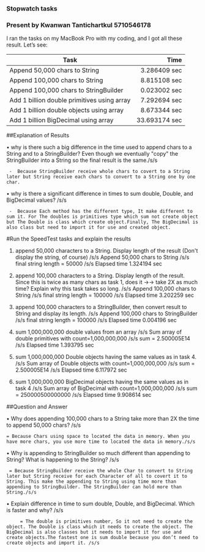 ### Stopwatch tasks 
### Present by Kwanwan Tantichartkul 5710546178
I ran the tasks on my MacBook Pro with my coding, and I got all these result.
Let’s see:

Task                                             | Time 
-------------------------------------------------|---------------: 
Append 50,000 chars to String         		 | 3.286409 sec 
Append 100,000 chars to String        		 | 8.815108 sec 
Append 100,000 chars to StringBuilder            | 0.023002 sec 
Add 1 billion double primitives using array      | 7.292694 sec
Add 1 billion double objects using array         | 8.673344 sec
Add 1 billion BigDecimal using array             | 33.693174 sec

##Explanation of Results

   • why is there such a big difference in the time used to append chars to a String and to a StringBuilder? Even though we eventually "copy" the StringBuilder into a String so the final result is the same./s/s
   
     -  Because StringBuilder receive whole chars to covert to a String later but String receive each chars to convert to a String one by one char.
     
   • why is there a significant difference in times to sum double, Double, and BigDecimal values? /s/s
   
     -  Because Each method has the different type, It make different to sum it. For The doubles is primitives type which sum not create object but The Double is class which create object.Finally, The BigDecimal is also class but need to import it for use and created object.


#Run the SpeedTest tasks and explain the results

 
1. append 50,000 characters to a String. Display length of the result (Don't display the string, of course) /s/s
Append 50,000 chars to String /s/s
final string length = 50000 /s/s
Elapsed time 1.324194 sec


2. append 100,000 characters to a String. Display length of the result. Since this is twice as many chars as task 1, does it →→ take 2X as much time? Explain why this task takes so long. /s/s
Append 100,000 chars to String /s/s
final string length = 100000 /s/s
Elapsed time 3.202259 sec


3. append 100,000 characters to a StringBuilder, then convert result to String and display its length. /s/s
Append 100,000 chars to StringBuilder /s/s
final string length = 100000 /s/s
Elapsed time 0.004196 sec


4. sum 1,000,000,000 double values from an array /s/s
Sum array of double primitives with count=1,000,000,000 /s/s
sum = 2.500005E14 /s/s
Elapsed time 1.393795 sec


5. sum 1,000,000,000 Double objects having the same values as in task 4. /s/s
Sum array of Double objects with count=1,000,000,000 /s/s
sum = 2.500005E14 /s/s
Elapsed time 6.117972 sec


6. sum 1,000,000,000 BigDecimal objects having the same values as in task 4 /s/s
Sum array of BigDecimal with count=1,000,000,000 /s/s
sum = 250000500000000 /s/s
Elapsed time 9.908614 sec


##Question and Answer


  • Why does appending 100,000 chars to a String take more than 2X the time to append 50,000 chars? /s/s
  
	= Because Chars using space to located the data in memory. When you have more chars, you use more time to located the data in memory./s/s


  • Why is appending to StringBuilder so much different than appending to String? What is happening to the String? /s/s
  
	 = Because StringBuilder receive the whole Char to convert to String later but String receive for each Character of all to covert it to String. This make the appending to String using time more than appending to StringBuilder. The StringBuilder can hold more than String./s/s


  • Explain difference in time to sum double, Double, and BigDecimal. Which is faster and why? /s/s
  
         = The double is primitives number, So it not need to create the object. The Double is class which it needs to create the object. The BigDecimal is also classes but it needs to import it for use and create objects.The fastest one is sum double because you don’t need to create objects and import it. /s/s

